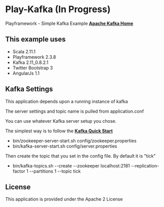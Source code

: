 Play-Kafka (In Progress)
=========
Playframework -  Simple Kafka Example
**[Apache Kafka Home](http://kafka.apache.org/)**

This example uses
--------------

* Scala 2.11.1
* Playframework 2.3.8
* Kafka 2.11_0.8.2.1
* Twitter Bootstrap 3
* AngularJs 1.1

Kafka Settings
--------------
This application depends upon a running instance of kafka

The server settings and topic name is pulled from application.conf

You can use whatever Kafka server setup you chose.

The simplest way is to follow the **[Kafka Quick Start](http://kafka.apache.org/documentation.html#quickstart)**

* bin/zookeeper-server-start.sh config/zookeeper.properties
* bin/kafka-server-start.sh config/server.properties

Then create the topic that you set in the config file.  By default it is "tick"

* bin/kafka-topics.sh --create --zookeeper localhost:2181 --replication-factor 1 --partitions 1 --topic tick

License
--------------
This application is provided under the Apache 2 License


